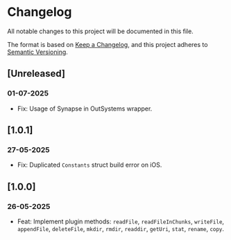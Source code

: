 # Changelog
All notable changes to this project will be documented in this file.

The format is based on [Keep a Changelog](https://keepachangelog.com/en/1.0.0/),
and this project adheres to [Semantic Versioning](https://semver.org/spec/v2.0.0.html).

## [Unreleased]

### 01-07-2025

- Fix: Usage of Synapse in OutSystems wrapper.

## [1.0.1]

### 27-05-2025

- Fix: Duplicated `Constants` struct build error on iOS.

## [1.0.0]

### 26-05-2025

- Feat: Implement plugin methods: `readFile`, `readFileInChunks`, `writeFile`, `appendFile`, `deleteFile`, `mkdir`, `rmdir`, `readdir`, `getUri`, `stat`, `rename`, `copy`.